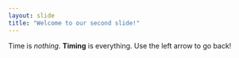 ```yaml
---
layout: slide
title: "Welcome to our second slide!"
---
```

Time is _nothing_. **Timing** is everything.
Use the left arrow to go back!